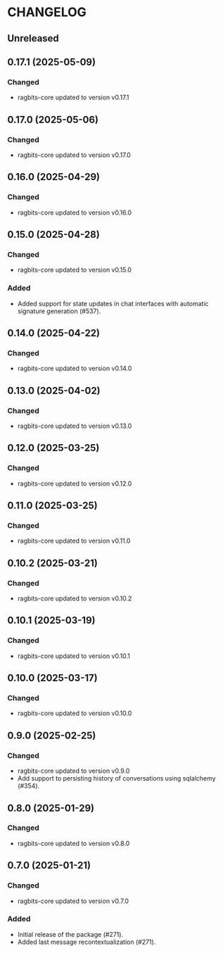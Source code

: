 # CHANGELOG

## Unreleased

## 0.17.1 (2025-05-09)

### Changed

- ragbits-core updated to version v0.17.1

## 0.17.0 (2025-05-06)

### Changed

- ragbits-core updated to version v0.17.0

## 0.16.0 (2025-04-29)

### Changed

- ragbits-core updated to version v0.16.0

## 0.15.0 (2025-04-28)

### Changed

- ragbits-core updated to version v0.15.0

### Added

- Added support for state updates in chat interfaces with automatic signature generation (#537).

## 0.14.0 (2025-04-22)

### Changed

- ragbits-core updated to version v0.14.0

## 0.13.0 (2025-04-02)

### Changed

- ragbits-core updated to version v0.13.0

## 0.12.0 (2025-03-25)

### Changed

- ragbits-core updated to version v0.12.0

## 0.11.0 (2025-03-25)

### Changed

- ragbits-core updated to version v0.11.0

## 0.10.2 (2025-03-21)

### Changed

- ragbits-core updated to version v0.10.2

## 0.10.1 (2025-03-19)

### Changed

- ragbits-core updated to version v0.10.1

## 0.10.0 (2025-03-17)

### Changed

- ragbits-core updated to version v0.10.0

## 0.9.0 (2025-02-25)


### Changed

- ragbits-core updated to version v0.9.0
- Add support to persisting history of conversations using sqlalchemy (#354).

## 0.8.0 (2025-01-29)

### Changed

- ragbits-core updated to version v0.8.0

## 0.7.0 (2025-01-21)

### Changed

- ragbits-core updated to version v0.7.0

### Added

- Initial release of the package (#271).
- Added last message recontextualization (#271).

